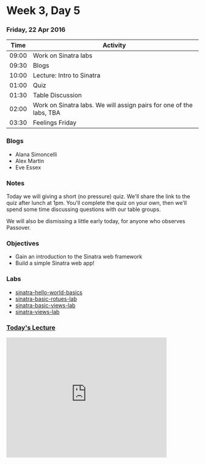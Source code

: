 # Week 3, Day 5

### Friday, 22 Apr 2016

| Time | Activity |
| --- | --- |
| 09:00 | Work on Sinatra labs |
| 09:30 | Blogs |
| 10:00 | Lecture: Intro to Sinatra |
| 01:00 | Quiz |
| 01:30 | Table Discussion |
| 02:00 | Work on Sinatra labs. We will assign pairs for one of the labs, TBA |
| 03:30 | Feelings Friday |

### Blogs

- Alana Simoncelli
- Alex Martin
- Eve Essex

### Notes

Today we will giving a short (no pressure) quiz. We'll share the link to the quiz after lunch at 1pm. You'll complete the quiz on your own, then we'll spend some time discussing questions with our table groups. 
 
 We will also be dismissing a little early today, for anyone who observes Passover.

### Objectives

- Gain an introduction to the Sinatra web framework 
- Build a simple Sinatra web app! 

### Labs

- [sinatra-hello-world-basics](http://www.github.com/learn-co-students/sinatra-hello-world-basics-web-0416)
- [sinatra-basic-rotues-lab](http://www.github.com/learn-co-students/sinatra-basic-rotues-lab-web-0416)
- [sinatra-basic-views-lab](http://www.github.com/learn-co-students/sinatra-basic-views-lab-web-0416)
- [sinatra-views-lab](http://www.github.com/learn-co-students/sinatra-views-lab-web-0416)

### [Today's Lecture](http://youtu.be/c0m3QIBdock)
<iframe width="420" height="315" src="https://www.youtube.com/embed/c0m3QIBdock" frameborder="0" allowfullscreen></iframe>
